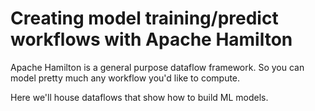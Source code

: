# Creating model training/predict workflows with Apache Hamilton

Apache Hamilton is a general purpose dataflow framework. So you can
model pretty much any workflow you'd like to compute.

Here we'll house dataflows that show how to build ML models.
